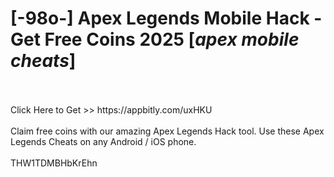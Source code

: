 # [-98o-] Apex Legends Mobile Hack - Get Free Coins 2025 [*apex mobile cheats*]
<br>
<br>Click Here to Get >> https://appbitly.com/uxHKU

<br>
<br>Claim free coins with our amazing Apex Legends Hack tool. Use these Apex Legends Cheats on any Android / iOS phone.
<br>
<br>THW1TDMBHbKrEhn

